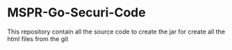 # MSPR-Go-Securi-Code
This repository contain all the source code to create the jar for create all the html files from the git
